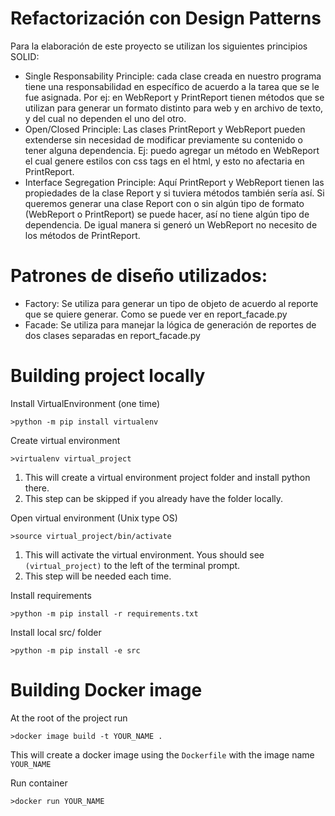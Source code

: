 # Refactorización con Design Patterns

Para la elaboración de este proyecto se utilizan los siguientes principios SOLID:

- Single Responsability Principle: cada clase creada en nuestro programa tiene una responsabilidad en específico de acuerdo a la tarea que se le fue asignada. Por ej: en WebReport y PrintReport tienen métodos que se utilizan para generar un formato distinto para web y en archivo de texto, y del cual no dependen el uno del otro.
- Open/Closed Principle: Las clases PrintReport y WebReport pueden extenderse sin necesidad de modificar previamente su contenido o tener alguna dependencia. Ej: puedo agregar un método en WebReport el cual genere estilos con css tags en el html, y esto no afectaria en PrintReport.
- Interface Segregation Principle: Aquí PrintReport y WebReport tienen las propiedades de la clase Report y si tuviera métodos también sería así. Si queremos generar una clase Report con o sin algún tipo de formato (WebReport o PrintReport) se puede hacer, así no tiene algún tipo de dependencia. De igual manera si generó un WebReport no necesito de los métodos de PrintReport.

# Patrones de diseño utilizados:

- Factory: Se utiliza para generar un tipo de objeto de acuerdo al reporte que se quiere generar. Como se puede ver en report_facade.py
- Facade: Se utiliza para manejar la lógica de generación de reportes de dos clases separadas en report_facade.py

# Building project locally

Install VirtualEnvironment (one time)

    >python -m pip install virtualenv

Create virtual environment

    >virtualenv virtual_project

1. This will create a virtual environment project folder and install python there.
2. This step can be skipped if you already have the folder locally.

Open virtual environment (Unix type OS)

    >source virtual_project/bin/activate

1. This will activate the virtual environment. Yous should see `(virtual_project)` to the left of the terminal prompt.
2. This step will be needed each time.

Install requirements

    >python -m pip install -r requirements.txt

Install local src/ folder

    >python -m pip install -e src

# Building Docker image

At the root of the project run

    >docker image build -t YOUR_NAME .

This will create a docker image using the `Dockerfile` with the image name `YOUR_NAME`

Run container

    >docker run YOUR_NAME
